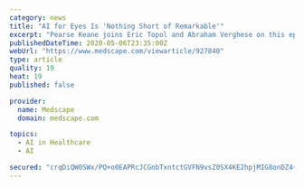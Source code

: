 ```yaml
---
category: news
title: "AI for Eyes Is 'Nothing Short of Remarkable'"
excerpt: "Pearse Keane joins Eric Topol and Abraham Verghese on this episode of Medicine and the Machine to discuss the unique opportunities for AI and deep learning in ophthalmology."
publishedDateTime: 2020-05-06T23:35:00Z
webUrl: "https://www.medscape.com/viewarticle/927840"
type: article
quality: 19
heat: 19
published: false

provider:
  name: Medscape
  domain: medscape.com

topics:
  - AI in Healthcare
  - AI

secured: "crqDiQW0SWx/PQ+o0EAPRcJCGnbTxntctGVFN9vsZ0SX4KE2hpjMIG8onDZ4+1KUPk9Fn/0seErc0dg4Jvn8VWMNXx7TBkCQwbVcWCB3OEFeOKNXV1Bw+PTrirqECNrYyUfAuHxbnIiCxgvil75V8Xd7Ght/LZcIG3aaYDhtk3M/FohAfiukfuZKXJMMTtRuRstTOGhdz9edkOXSFzhQUdl+vLxQ+yA92hHsZu8wTZeR4mm4qdGY+W3S7EzA0zZ6r8MM9q3GL/QQKDKblTBQ+jjbiq8bPu8+QU8tQuGuwP4uAbcFVW04knjT2NQzIcJIpE/e9mNpfyz62dsnT7lYPVfPA4JUWe7Ow4v83xSp2p59fvlCkUKs1+71sB2SCHR/U0lSy3wKoiSTDU6bPU/B7kA7MoBBqBKsMSZYAyLllT9uyF3XOJ8qVbLe2/DvjMOm8oj04xkPaEmN15EmJHcaKLgHlLgMAn4CPYIb/18aqsg=;kuw5/LP/S5ZnJLjmc6kGDQ=="
---
```


